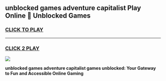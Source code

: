 
## unblocked games adventure capitalist Play Online 👋 Unblocked Games
<h3>
<a href="https://premium.freeplayer.one?title=unblocked_games_adventure_capitalist&ref=19F">CLICK TO PLAY</a></h3>
<hr>

<h3>
<a href="https://premium.freeplayer.one?title=unblocked_games_adventure_capitalist&ref=19F">CLICK 2 PLAY</a>
  
</h3>

<a href="https://premium.freeplayer.one?title=unblocked_games_adventure_capitalist&ref=19F"><img src="https://clearcache.store/games.png"></a>


**unblocked games adventure capitalist games unblocked: Your Gateway to Fun and Accessible Online Gaming**
